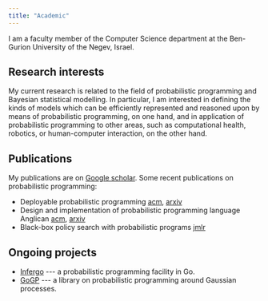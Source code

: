 ```yaml
---
title: "Academic"
---
```


I am a faculty member of the Computer Science department at the Ben-Gurion University of the Negev, Israel.

## Research interests

My current research is related to the field of probabilistic
programming and Bayesian statistical modelling. In particular,
I am  interested in defining the kinds of models  which can
be efficiently represented and reasoned upon by means of
probabilistic programming, on one hand, and in application of
probabilistic programming to other areas, such as computational
health, robotics, or human-computer interaction, on the other
hand. 

## Publications

My publications are on [Google
scholar](http://scholar.google.com/citations?user=di9-aTh2Qk0C).  Some recent
publications on probabilistic programming:

* Deployable probabilistic programming [acm](https://dl.acm.org/citation.cfm?id=3359727), [arxiv](https://arxiv.org/abs/1906.11199)
* Design and implementation of probabilistic programming language Anglican [acm](https://dl.acm.org/citation.cfm?id=3064910), [arxiv](https://arxiv.org/abs/1608.05263)
* Black-box policy search with probabilistic programs [jmlr](http://proceedings.mlr.press/v51/vandemeent16.html)

## Ongoing projects

* [Infergo](http://infergo.org/) --- a probabilistic programming
  facility in Go.
* [GoGP](http://bitbucket.org/dtolpin/gogp) --- a library on
  probabilistic programming around Gaussian processes.
